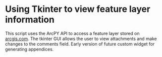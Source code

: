 # Using Tkinter to view feature layer information

This script uses the ArcPY API to access a feature layer stored on [arcgis.com](https://arcgis.com). 
The tkinter GUI allows the user to view attachments and make changes to the comments field.
Early version of future custom widget for generating appendices.
